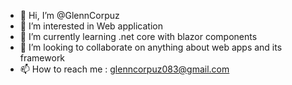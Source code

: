 - 👋 Hi, I’m @GlennCorpuz
- 👀 I’m interested in Web application 
- 🌱 I’m currently learning .net core with blazor components
- 💞️ I’m looking to collaborate on anything about web apps and its framework
- 📫 How to reach me : glenncorpuz083@gmail.com

<!---
GlennCorpuz/GlennCorpuz is a ✨ special ✨ repository because its `README.md` (this file) appears on your GitHub profile.
You can click the Preview link to take a look at your changes.
--->

